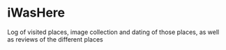 # iWasHere
Log of visited places, image collection and dating of those places, as well as reviews of the different places 
